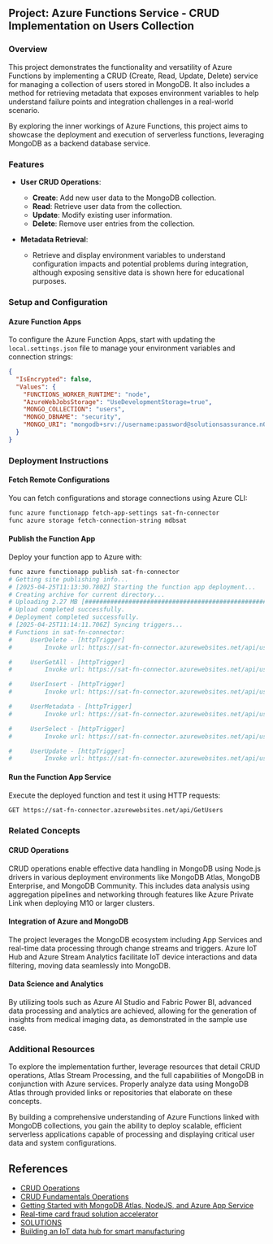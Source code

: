 ## Project: Azure Functions Service - CRUD Implementation on Users Collection

### Overview

This project demonstrates the functionality and versatility of Azure Functions by implementing a CRUD (Create, Read, Update, Delete) service for managing a collection of users stored in MongoDB. It also includes a method for retrieving metadata that exposes environment variables to help understand failure points and integration challenges in a real-world scenario.

By exploring the inner workings of Azure Functions, this project aims to showcase the deployment and execution of serverless functions, leveraging MongoDB as a backend database service.

### Features

- **User CRUD Operations**: 
  - **Create**: Add new user data to the MongoDB collection.
  - **Read**: Retrieve user data from the collection.
  - **Update**: Modify existing user information.
  - **Delete**: Remove user entries from the collection.

- **Metadata Retrieval**: 
  - Retrieve and display environment variables to understand configuration impacts and potential problems during integration, although exposing sensitive data is shown here for educational purposes.

### Setup and Configuration

#### Azure Function Apps

To configure the Azure Function Apps, start with updating the `local.settings.json` file to manage your environment variables and connection strings:

```json
{
  "IsEncrypted": false,
  "Values": {
    "FUNCTIONS_WORKER_RUNTIME": "node",
    "AzureWebJobsStorage": "UseDevelopmentStorage=true",
    "MONGO_COLLECTION": "users",
    "MONGO_DBNAME": "security",
    "MONGO_URI": "mongodb+srv://username:password@solutionsassurance.n0kts.mongodb.net/?retryWrites=true&w=majority&appName=MyLocalApp"
  }
}
```

### Deployment Instructions

#### Fetch Remote Configurations

You can fetch configurations and storage connections using Azure CLI:

```sh
func azure functionapp fetch-app-settings sat-fn-connector
func azure storage fetch-connection-string mdbsat
```

#### Publish the Function App

Deploy your function app to Azure with:

```sh
func azure functionapp publish sat-fn-connector
# Getting site publishing info...
# [2025-04-25T11:13:30.780Z] Starting the function app deployment...
# Creating archive for current directory...
# Uploading 2.27 MB [###############################################################################]
# Upload completed successfully.
# Deployment completed successfully.
# [2025-04-25T11:14:11.706Z] Syncing triggers...
# Functions in sat-fn-connector:
#     UserDelete - [httpTrigger]
#         Invoke url: https://sat-fn-connector.azurewebsites.net/api/users/{id}

#     UserGetAll - [httpTrigger]
#         Invoke url: https://sat-fn-connector.azurewebsites.net/api/users

#     UserInsert - [httpTrigger]
#         Invoke url: https://sat-fn-connector.azurewebsites.net/api/users

#     UserMetadata - [httpTrigger]
#         Invoke url: https://sat-fn-connector.azurewebsites.net/api/users

#     UserSelect - [httpTrigger]
#         Invoke url: https://sat-fn-connector.azurewebsites.net/api/users/{id}

#     UserUpdate - [httpTrigger]
#         Invoke url: https://sat-fn-connector.azurewebsites.net/api/users/{id}
```

#### Run the Function App Service

Execute the deployed function and test it using HTTP requests:

```sh
GET https://sat-fn-connector.azurewebsites.net/api/GetUsers
```

### Related Concepts

#### CRUD Operations

CRUD operations enable effective data handling in MongoDB using Node.js drivers in various deployment environments like MongoDB Atlas, MongoDB Enterprise, and MongoDB Community. This includes data analysis using aggregation pipelines and networking through features like Azure Private Link when deploying M10 or larger clusters.

#### Integration of Azure and MongoDB

The project leverages the MongoDB ecosystem including App Services and real-time data processing through change streams and triggers. Azure IoT Hub and Azure Stream Analytics facilitate IoT device interactions and data filtering, moving data seamlessly into MongoDB.

#### Data Science and Analytics

By utilizing tools such as Azure AI Studio and Fabric Power BI, advanced data processing and analytics are achieved, allowing for the generation of insights from medical imaging data, as demonstrated in the sample use case.

### Additional Resources

To explore the implementation further, leverage resources that detail CRUD operations, Atlas Stream Processing, and the full capabilities of MongoDB in conjunction with Azure services. Properly analyze data using MongoDB Atlas through provided links or repositories that elaborate on these concepts.

By building a comprehensive understanding of Azure Functions linked with MongoDB collections, you gain the ability to deploy scalable, efficient serverless applications capable of processing and displaying critical user data and system configurations.

## References
- [CRUD Operations](https://mongodb.com/docs/drivers/node/current/fundamentals/crud/)
- [CRUD Fundamentals Operations](https://mongodb.com/docs/drivers/kotlin/coroutine/current/fundamentals/crud/)
- [Getting Started with MongoDB Atlas, NodeJS, and Azure App Service](https://www.mongodb.com/developer/products/atlas/getting-started-azure-app-service-atlas)
- [Real-time card fraud solution accelerator](https://www.mongodb.com/solutions/solutions-library/real-time-card-fraud-solution)
- [SOLUTIONS](https://www.mongodb.com/solutions/solutions-library/ai-powered-healthcare)
- [Building an IoT data hub for smart manufacturing](https://www.mongodb.com/solutions/solutions-library/manufacturing-iot-data-hub-solution)